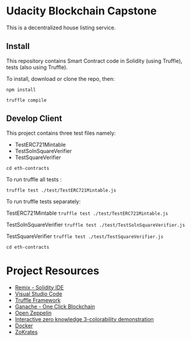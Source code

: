 # Udacity Blockchain Capstone
This is a decentralized house listing service.

## Install

This repository contains Smart Contract code in Solidity (using Truffle), tests (also using Truffle).

To install, download or clone the repo, then:

`npm install`


`truffle compile`

## Develop Client
This project contains three test files namely:
- TestERC721Mintable
- TestSolnSquareVerifier
- TestSquareVerifier

`cd eth-contracts`

To run truffle all tests :

`truffle test ./test/TestERC721Mintable.js`

To run truffle tests separately:

TestERC721Mintable
`truffle test ./test/TestERC721Mintable.js`

TestSolnSquareVerifier
`truffle test ./test/TestSolnSquareVerifier.js`

TestSquareVerifier
`truffle test ./test/TestSquareVerifier.js`

`cd eth-contracts`


# Project Resources

* [Remix - Solidity IDE](https://remix.ethereum.org/)
* [Visual Studio Code](https://code.visualstudio.com/)
* [Truffle Framework](https://truffleframework.com/)
* [Ganache - One Click Blockchain](https://truffleframework.com/ganache)
* [Open Zeppelin ](https://openzeppelin.org/)
* [Interactive zero knowledge 3-colorability demonstration](http://web.mit.edu/~ezyang/Public/graph/svg.html)
* [Docker](https://docs.docker.com/install/)
* [ZoKrates](https://github.com/Zokrates/ZoKrates)
